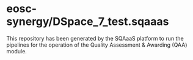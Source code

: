 # eosc-synergy/DSpace_7_test.sqaaas
This repository has been generated by the SQAaaS platform to run the pipelines
for the operation of the
Quality Assessment & Awarding (QAA)
module.